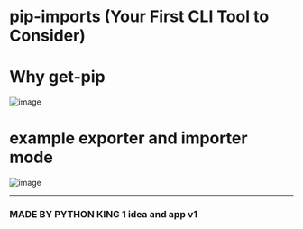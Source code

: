 # pip-imports (Your First CLI Tool to Consider) 

# Why get-pip
![image](https://github.com/user-attachments/assets/b92b4251-6969-458d-87f3-1072da15336a)


# example exporter and importer mode 

![image](https://github.com/user-attachments/assets/312265e5-8800-4e44-a6fe-a9a64ef42ca9)



--------------




### MADE BY PYTHON KING 1 idea and app v1
